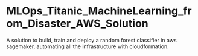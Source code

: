 # MLOps_Titanic_MachineLearning_from_Disaster_AWS_Solution
 A solution to build, train and deploy a random forest classifier in aws sagemaker, automating all the infrastructure with cloudformation.

